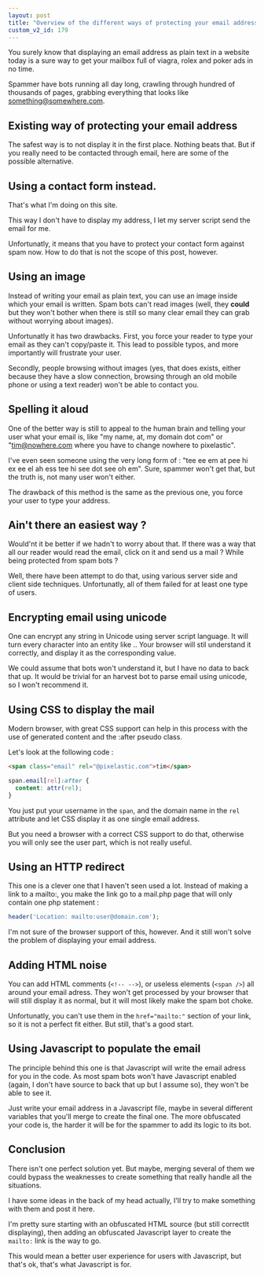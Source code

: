 ```yaml
---
layout: post
title: "Overview of the different ways of protecting your email address"
custom_v2_id: 179
---
```


You surely know that displaying an email address as plain text in a website
today is a sure way to get your mailbox full of viagra, rolex and poker ads in
no time.

Spammer have bots running all day long, crawling through hundred of thousands
of pages, grabbing everything that looks like something@somewhere.com.

## Existing way of protecting your email address

The safest way is to not display it in the first place. Nothing beats that.
But if you really need to be contacted through email, here are some of the
possible alternative.

## Using a contact form instead.

That's what I'm doing on this site.

This way I don't have to display my address, I let my server script send the
email for me.

Unfortunatly, it means that you have to protect your contact form against spam
now. How to do that is not the scope of this post, however.

## Using an image

Instead of writing your email as plain text, you can use an image inside which
your email is written. Spam bots can't read images (well, they **could** but
they won't bother when there is still so many clear email they can grab
without worrying about images).

Unfortunatly it has two drawbacks. First, you force your reader to type your
email as they can't copy/paste it. This lead to possible typos, and more
importantly will frustrate your user.

Secondly, people browsing without images (yes, that does exists, either
because they have a slow connection, browsing through an old mobile phone or
using a text reader) won't be able to contact you.

## Spelling it aloud

One of the better way is still to appeal to the human brain and telling your
user what your email is, like "my name, at, my domain dot com" or
"tim@nowhere.com where you have to change nowhere to pixelastic".

I've even seen someone using the very long form of : "tee ee em at pee hi ex
ee el ah ess tee hi see dot see oh em". Sure, spammer won't get that, but the
truth is, not many user won't either.

The drawback of this method is the same as the previous one, you force your
user to type your address.

## Ain't there an easiest way ?

Would'nt it be better if we hadn't to worry about that. If there was a way
that all our reader would read the email, click on it and send us a mail ?
While being protected from spam bots ?

Well, there have been attempt to do that, using various server side and client
side techniques. Unfortunatly, all of them failed for at least one type of
users.

## Encrypting email using unicode

One can encrypt any string in Unicode using server script language. It will
turn every character into an entity like &#46;. Your browser will stil
understand it correctly, and display it as the corresponding value.

We could assume that bots won't understand it, but I have no data to back that
up. It would be trivial for an harvest bot to parse email using unicode, so I
won't recommend it.

## Using CSS to display the mail

Modern browser, with great CSS support can help in this process with the use
of generated content and the :after pseudo class.

Let's look at the following code :


```html
<span class="email" rel="@pixelastic.com">tim</span>
```

```css
span.email[rel]:after {
  content: attr(rel);
}
```

You just put your username in the `span`, and the domain name in the `rel
`attribute and let CSS display it as one single email address.

But you need a browser with a correct CSS support to do that, otherwise you
will only see the user part, which is not really useful.

## Using an HTTP redirect

This one is a clever one that I haven't seen used a lot. Instead of making a
link to a mailto:, you make the link go to a mail.php page that will only
contain one php statement :


```php
header('Location: mailto:user@domain.com');
```

I'm not sure of the browser support of this, however. And it still won't solve
the problem of displaying your email address.

## Adding HTML noise

You can add HTML comments (`<!-- -->`), or useless elements (`<span />`) all
around your email adress. They won't get processed by your browser that will
still display it as normal, but it will most likely make the spam bot choke.

Unfortunatly, you can't use them in the `href="mailto:"` section of your link,
so it is not a perfect fit either. But still, that's a good start.

## Using Javascript to populate the email

The principle behind this one is that Javascript will write the email adress
for you in the code. As most spam bots won't have Javascript enabled (again, I
don't have source to back that up but I assume so), they won't be able to see
it.

Just write your email address in a Javascript file, maybe in several different
variables that you'll merge to create the final one. The more obfuscated your
code is, the harder it will be for the spammer to add its logic to its bot.

## Conclusion

There isn't one perfect solution yet. But maybe, merging several of them we
could bypass the weaknesses to create something that really handle all the
situations.

I have some ideas in the back of my head actually, I'll try to make something
with them and post it here.

I'm pretty sure starting with an obfuscated HTML source (but still correctlt
displaying), then adding an obfuscated Javascript layer to create the
`mailto:` link is the way to go.

This would mean a better user experience for users with Javascript, but that's
ok, that's what Javascript is for.


